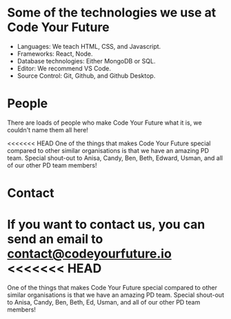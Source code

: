 Some of the technologies we use at Code Your Future
===================================================

* Languages: We teach HTML, CSS, and Javascript.
* Frameworks: React, Node.
* Database technologies: Either MongoDB or SQL.
* Editor: We recommend VS Code.
* Source Control: Git, Github, and Github Desktop.

People
======

There are loads of people who make Code Your Future what it is, we couldn't name them all here!

<<<<<<< HEAD
One of the things that makes Code Your Future special compared to other similar organisations is that we have an amazing PD team. Special shout-out to Anisa, Candy, Ben, Beth, Edward, Usman, and all of our other PD team members!

Contact
=======

If you want to contact us, you can send an email to contact@codeyourfuture.io
<<<<<<< HEAD
=======
One of the things that makes Code Your Future special compared to other similar organisations is that we have an amazing PD team. Special shout-out to Anisa, Candy, Ben, Beth, Ed, Usman, and all of our other PD team members!


